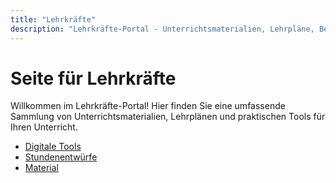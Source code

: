 ```yaml
---
title: "Lehrkräfte"
description: "Lehrkräfte-Portal - Unterrichtsmaterialien, Lehrpläne, Bewertungstools und Ressourcen für Informatik, Englisch und DaZ"
---
```


# Seite für Lehrkräfte

Willkommen im Lehrkräfte-Portal! Hier finden Sie eine umfassende Sammlung von Unterrichtsmaterialien, Lehrplänen und praktischen Tools für Ihren Unterricht.


- [Digitale Tools](./Digitale_Tools/index.md)
- [Stundenentwürfe](./Stundenentwuerfe/index.md)
- [Material](./Material/index.md)
